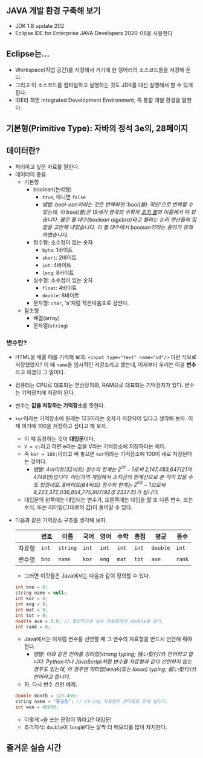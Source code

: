 ## JAVA 개발 환경 구축해 보기

- JDK 1.8 update 202
- Eclipse IDE for Enterprise JAVA Developers 2020-06을 사용한다

## Eclipse는...

- Workspace(작업 공간)를 지정해서 거기에 한 덩어리의 소스코드들을 저장해 둔다.
- 그리고 이 소스코드를 컴파일하고 실행하는 것도 JDK를 대신 실행해서 할 수 있게 된다.
- IDE라 하면 Integrated Development Environment, 즉 통합 개발 환경을 말한다.

## 기본형(Primitive Type): 자바의 정석 3e의, 28페이지

## 데이터란?

- 처리하고 싶은 자료를 말한다.
- 데이터의 종류
    - 기본형
        - boolean(논리형)
            - `true`, 아니면 `false`
            - *뱀발: bool-ean이라는 것은 번역하면 'bool(불)-적인'으로 번역할 수 있는데, 이 bool(불)은 19세기 영국의 수학자 [조지 불](https://ko.wikipedia.org/wiki/%EC%A1%B0%EC%A7%80_%EB%B6%88)의 이름에서 따 왔습니다. 불은 불 대수(boolean algebra)라고 불리는 논리 연산들의 집합을 고안해 내었습니다. 이 불 대수에서 boolean이라는 용어가 유래하였습니다.*
        - 정수형: 소수점이 없는 숫자
            - `byte`: 1바이트
            - `short`: 2바이트
            - `int`: 4바이트
            - `long`: 8바이트
        - 실수형: 소수점이 있는 숫자
            - `float`: 4바이트
            - `double`: 8바이트
        - 문자형: `char`, 'a'처럼 작은따옴표로 감싼다.
    - 참조형
        - 배열(array)
        - 문자열(`string`)

### 변수란?

- HTML을 배울 때를 기억해 보자. `<input type="text" name="id"/>` 이런 식으로 저장했었지? 이 때 `name`을 임시적인 저장소라고 했는데, 이제부터 우리는 이걸 **변수**라고 하겠다 그 말이다.
- 컴퓨터는 CPU로 대표되는 연산장치와, RAM으로 대표되는 기억장치가 있다. 변수는 기억장치에 저장이 된다.
- 변수는 **값을 저장하는 기억장소**를 뜻한다.
- `kor`이라는 기억장소에 원래는 123이라는 숫자가 저장되어 있다고 생각해 보자. 이제 여기에 100을 저장하고 싶다고 해 보자.
    - 이 때 등장하는 것이 **대입문**이다.
    - `V = e;`라고 하면 e라는 값을 V라는 기억장소에 저장하라는 의미.
    - 즉 `kor = 100;`이라고 써 놓으면 `kor`이라는 기억장소에 100이 새로 저장된다는 것이다.
        - *뱀발: 4바이트(32비트) 정수의 한계는 $2^{31}-1$로써 2,147,483,647(21억 4748만)입니다. 어딘가의 게임에서 소지금의 한계선으로 본 적이 있을 수도 있겠네요. 8바이트(64비트) 정수의 한계는 $2^{63}-1$으로써 9,223,372,036,854,775,807(92경 2337조)가 됩니다.*
    - 대입문의 왼쪽에는 대입되는 변수가, 오른쪽에는 대입을 할 또 다른 변수, 또는 수식, 또는 리터럴(그대로의 값)이 들어갈 수 있다.
- 다음과 같은 기억장소 구조를 생각해 보자.

    | | 번호 | 이름 | 국어 | 영어 | 수학 | 총점 | 평균 | 등수 |
    |---|---|---|---|---|---|---|---|---|
    | 자료형 | `int` | `string` | `int` | `int` | `int` | `int` | `double` | `int` |
    | 변수명 | `bno` | `name` | `kor` | `eng` | `mat` | `tot` | `ave` | `rank` |

    - 그러면 이것들은 Java에서는 다음과 같이 정의할 수 있다.
    ```java
    int bno = 0;
    string name = null;
    int kor = 0;
    int eng = 0;
    int mat = 0;
    int tot = 0;
    double ave = 0.0; // 일반적으로 실수 자료형에선 double을 쓴다.
    int rank = 0;
    ```
    - Java에서는 이처럼 변수를 선언할 때 그 변수의 자료형을 반드시 선언해 줘야 한다.
        - *뱀발: 이와 같은 언어를 강타입(strong typing; 強い型付け) 언어라고 합니다. Python이나 JavaScript처럼 변수를 자료형과 같이 선언하지 않는 경우도 있는데, 이 경우엔 약타입(weak(또는 loose) typing; 弱い型付け) 언어라고 합니다.*
    - 자, 다시 변수 선언 예제.
    ```java
    double month = 123.456;
    string name = "홍길동"; // string 자료형은 큰따옴표 안에 넣는다.
    int won = 45600;
    ```
    - 이렇게 `=`을 쓰는 문장이 뭐라고? 대입문!
    - 조각지식: `double`이 `long`보다는 살짝 더 메모리를 많이 차지한다.

## 즐거운 실습 시간